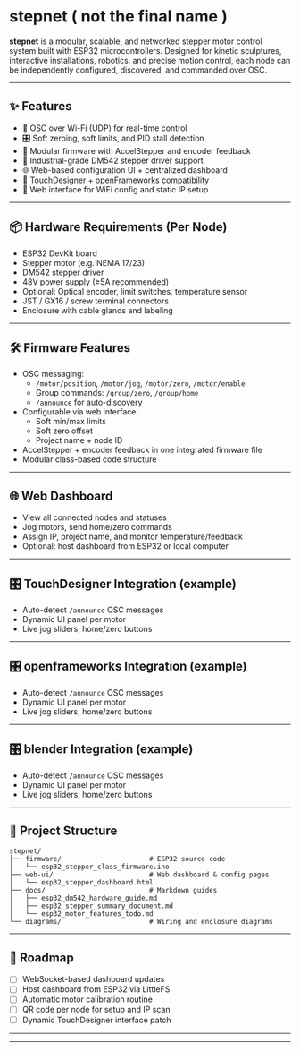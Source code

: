 
# stepnet ( not the final name )

**stepnet** is a modular, scalable, and networked stepper motor control system built with ESP32 microcontrollers. Designed for kinetic sculptures, interactive installations, robotics, and precise motion control, each node can be independently configured, discovered, and commanded over OSC.

---

## ✨ Features

- 📡 OSC over Wi-Fi (UDP) for real-time control
- 🎛 Soft zeroing, soft limits, and PID stall detection
- 🧠 Modular firmware with AccelStepper and encoder feedback
- 🧱 Industrial-grade DM542 stepper driver support
- 🌐 Web-based configuration UI + centralized dashboard
- 🧩 TouchDesigner + openFrameworks compatibility
- 🔌 Web interface for WiFi config and static IP setup

---

## 📦 Hardware Requirements (Per Node)

- ESP32 DevKit board
- Stepper motor (e.g. NEMA 17/23)
- DM542 stepper driver
- 48V power supply (≥5A recommended)
- Optional: Optical encoder, limit switches, temperature sensor
- JST / GX16 / screw terminal connectors
- Enclosure with cable glands and labeling

---

## 🛠 Firmware Features

- OSC messaging:
  - `/motor/position`, `/motor/jog`, `/motor/zero`, `/motor/enable`
  - Group commands: `/group/zero`, `/group/home`
  - `/announce` for auto-discovery
- Configurable via web interface:
  - Soft min/max limits
  - Soft zero offset
  - Project name + node ID
- AccelStepper + encoder feedback in one integrated firmware file
- Modular class-based code structure

---

## 🌐 Web Dashboard

- View all connected nodes and statuses
- Jog motors, send home/zero commands
- Assign IP, project name, and monitor temperature/feedback
- Optional: host dashboard from ESP32 or local computer

---

## 🎛 TouchDesigner Integration (example)

- Auto-detect `/announce` OSC messages
- Dynamic UI panel per motor
- Live jog sliders, home/zero buttons

---

## 🎛 openframeworks Integration (example)

- Auto-detect `/announce` OSC messages
- Dynamic UI panel per motor
- Live jog sliders, home/zero buttons

---

## 🎛 blender Integration (example)

- Auto-detect `/announce` OSC messages
- Dynamic UI panel per motor
- Live jog sliders, home/zero buttons

---

## 📁 Project Structure

```
stepnet/
├── firmware/                      # ESP32 source code
│   └── esp32_stepper_class_firmware.ino
├── web-ui/                        # Web dashboard & config pages
│   └── esp32_stepper_dashboard.html
├── docs/                          # Markdown guides
│   ├── esp32_dm542_hardware_guide.md
│   ├── esp32_stepper_summary_document.md
│   └── esp32_motor_features_todo.md
└── diagrams/                      # Wiring and enclosure diagrams
```

---

## 🔮 Roadmap

- [ ] WebSocket-based dashboard updates
- [ ] Host dashboard from ESP32 via LittleFS
- [ ] Automatic motor calibration routine
- [ ] QR code per node for setup and IP scan
- [ ] Dynamic TouchDesigner interface patch

---



---



